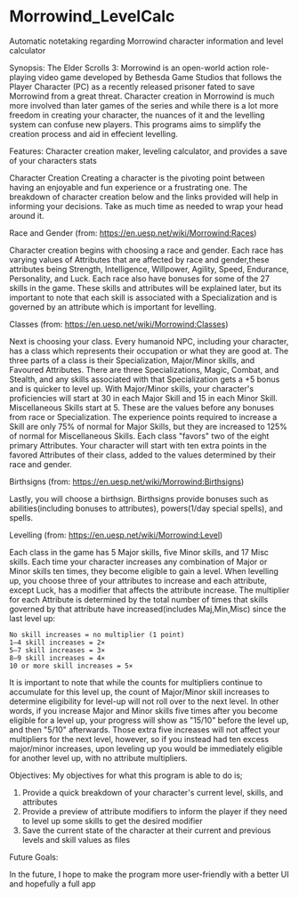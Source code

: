 # Morrowind_LevelCalc
Automatic notetaking regarding Morrowind character information and level calculator

Synopsis: The Elder Scrolls 3: Morrowind is an open-world action role-playing video game developed by Bethesda Game Studios that follows the Player Character (PC) as a recently released prisoner fated to save Morrowind from a great threat. Character creation in Morrowind is much more involved than later games of the series and while there is a lot more freedom in creating your character, the nuances of it and the levelling system can confuse new players. This programs aims to simplify the creation process and aid in effecient levelling.

Features: Character creation maker, leveling calculator, and provides a save of your characters stats

Character Creation 
Creating a character is the pivoting point between having an enjoyable and fun experience or a frustrating one. The breakdown of character creation below and the links provided will help in informing your decisions. Take as much time as needed to wrap your head around it.

Race and Gender (from: https://en.uesp.net/wiki/Morrowind:Races)

Character creation begins with choosing a race and gender. Each race has varying values of Attributes that are affected by race and gender,these attributes being Strength, Intelligence, Willpower, Agility, Speed, Endurance, Personality, and Luck. Each race also have bonuses for some of the 27 skills in the game. These skills and attributes will be explained later, but its important to note that each skill is associated with a Specialization and is governed by an attribute which is important for levelling.


Classes (from: https://en.uesp.net/wiki/Morrowind:Classes)

Next is choosing your class. Every humanoid NPC, including your character, has a class which represents their occupation or what they are good at. The three parts of a class is their Specialization, Major/Minor skills, and Favoured Attributes. There are three Specializations, Magic, Combat, and Stealth, and any skills associated with that Specialization gets a +5 bonus and is quicker to level up. With Major/Minor skills, your character's proficiencies will start at 30 in each Major Skill and 15 in each Minor Skill. Miscellaneous Skills start at 5. These are the values before any bonuses from race or Specialization. The experience points required to increase a Skill are only 75% of normal for Major Skills, but they are increased to 125% of normal for Miscellaneous Skills. Each class "favors" two of the eight primary Attributes. Your character will start with ten extra points in the favored Attributes of their class, added to the values determined by their race and gender.

Birthsigns (from: https://en.uesp.net/wiki/Morrowind:Birthsigns)

Lastly, you will choose a birthsign. Birthsigns provide bonuses such as abilities(including bonuses to attributes), powers(1/day special spells), and spells.


Levelling (from: https://en.uesp.net/wiki/Morrowind:Level)

Each class in the game has 5 Major skills, five Minor skills, and 17 Misc skills. Each time your character increases any combination of Major or Minor skills ten times, they become eligible to gain a level. When levelling up, you choose three of your attributes to increase and each attribute, except Luck, has a modifier that affects the attribute increase. The multiplier for each Attribute is determined by the total number of times that skills governed by that attribute have increased(includes Maj,Min,Misc) since the last level up:

    No skill increases = no multiplier (1 point)
    1–4 skill increases = 2×
    5–7 skill increases = 3×
    8–9 skill increases = 4×
    10 or more skill increases = 5×

It is important to note that while the counts for multipliers continue to accumulate for this level up, the count of Major/Minor skill increases to determine eligibility for level-up will not roll over to the next level. In other words, if you increase Major and Minor skills five times after you become eligible for a level up, your progress will show as "15/10" before the level up, and then "5/10" afterwards. Those extra five increases will not affect your multipliers for the next level, however, so if you instead had ten excess major/minor increases, upon leveling up you would be immediately eligible for another level up, with no attribute multipliers.

Objectives:
My objectives for what this program is able to do is;
  1. Provide a quick breakdown of your character's current level, skills, and attributes
  2. Provide a preview of attribute modifiers to inform the player if they need to level up some skills to get the desired modifier
  3. Save the current state of the character at their current and previous levels and skill values as files


Future Goals:

In the future, I hope to make the program more user-friendly with a better UI and hopefully a full app
